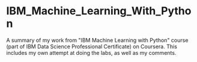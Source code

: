 # IBM_Machine_Learning_With_Python
A summary of my work from "IBM Machine Learning with Python" course (part of IBM Data Science Professional Certificate) on Coursera. This includes my own attempt at doing the labs, as well as my comments.
